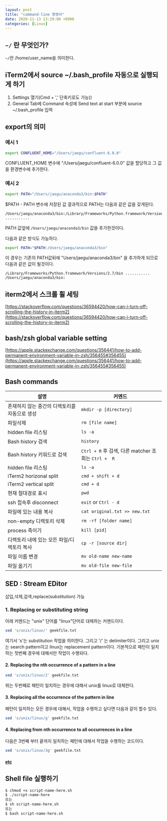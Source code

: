 ```yaml
---
layout: post
title: "command-line 명령어"
date: 2020-11-13 13:29:00 +0900
categories: [Linux]
---
```


## ```~/``` 란 무엇인가?
```~/```란 /home/user_name을 의미한다.

## iTerm2에서 source ~/.bash_profile 자동으로 실행되게 하기
1. Settings 열기(Cmd + ',' 단축키로도 가능))
2. General Tab에 Command 속성에 Send text at start 부분에 source ~/.bash_profile 입력

## export의 의미

### 예시 1

``` sh
export CONFLUENT_HOME="/Users/jaegu/confluent-6.0.0"
```

CONFLUENT_HOME 변수에 "/Users/jaegu/confluent-6.0.0" 값을 할당하고 그 값을 환경변수에 추가한다.

### 예시 2

``` sh
export PATH="/Users/jaegu/anaconda3/bin:$PATH"
```

$PATH - PATH 변수에 저장된 값
결과적으로 PATH는 다음과 같은 값을 갖게된다.

```
/Users/jaegu/anaconda3/bin:/Library/Frameworks/Python.framework/Versions/2.7/bin ...........
```
PATH 값앞에 ```/Users/jaegu/anaconda3/bin``` 값을 추가한것이다.

다음과 같은 방식도 가능하다.
``` sh
export PATH="$PATH:/Users/jaegu/anaconda3/bin"
```

이 경우는 기존의 PATH값뒤에 "Users/jaegu/anaconda3/bin" 을 추가하게 되므로 다음과 같은 값이 될것이다. 

```
/Library/Frameworks/Python.framework/Versions/2.7/bin ........... /Users/jaegu/anaconda3/bin:
```

## iterm2에서 스크롤 휠 세팅

[https://stackoverflow.com/questions/36594420/how-can-i-turn-off-scrolling-the-history-in-iterm2](https://stackoverflow.com/questions/36594420/how-can-i-turn-off-scrolling-the-history-in-iterm2)

## bash/zsh global variable setting

[https://apple.stackexchange.com/questions/356441/how-to-add-permanent-environment-variable-in-zsh/356455#356455](https://apple.stackexchange.com/questions/356441/how-to-add-permanent-environment-variable-in-zsh/356455#356455)

## Bash commands

| 설명 | 커멘드 
| --- | ---
| 존재하지 않는 중간의 디렉토리를 자동으로 생성 | ``` mkdir -p [directory] ```
| 파일삭제 | ``` rm [file name] ```
| hidden file 리스팅 | ``` ls -a ```
| Bash history 검색 | ``` history ```
| Bash history 키워드로 검색 | ``` Ctrl + R ``` 후 검색, 다른 matcher 조회는 ```Ctrl +  R ```
| hidden file 리스팅 | ``` ls -a ```
| iTerm2 horizonal split | ``` cmd + shift + d ```
| iTerm2 vertical split | ``` cmd + d ```
| 현재 절대경로 표시 | ``` pwd ```
| ssh 접속후 disconnect | ``` exit ``` or ``` Ctrl - d ```
| 파일에 있는 내용 복사 | ``` cat original.txt >> new.txt ```
| non-empty 디렉토리 삭제 | ``` rm -rf [folder name] ```
| process 죽이기 | ``` kill [pid] ```
| 디렉토리 내에 있는 모든 파일/디렉토리 복사 | ``` cp -r [source dir] ```
| 파일 이름 변경 | ``` mv old-name new-name ```
| 파일 옮기기 | ``` mv old-file new-file ```

## SED : Stream EDitor 

삽입,삭제,검색,replace(substitution) 가능

### 1. Replacing or substituting string

아래 커멘드는 "unix" 단어를 "linux"단어로 대체하는 커멘드이다.

``` sh
sed 's/unix/linux/' geekfile.txt
```

여기서 's'는 substitution 작업을 의미한다. 그리고 '/' 는 delimiter이다. 그리고 unix는 search pattern이고 linux는 replacement pattern이다. 기본적으로 패턴이 일치하는 첫번째 경우에 대해서만 작업이 수행되다.

#### 2. Replacing the nth occurrence of a pattern in a line

``` sh
sed 's/unix/linux/2' geekfile.txt
```

위는 두번째로 패턴이 일치하는 경우에 대해서 unix를 linux로 대체한다.

#### 3. Replacing all the occurrence of the pattern in line

패턴이 일치하는 모든 경우에 대해서, 작업을 수행하고 싶다면 다음과 같이 할수 있다.

``` sh
sed 's/unix/linux/g' geekfile.txt
```

#### 4. Replacing from nth occurrence to all occurrences in a line

다음은 3번째 부터 끝까지 일치하는 패턴에 대해서 작업을 수행하는 코드이다.

``` sh
sed 's/unix/linux/3g' geekfile.txt
```

#### [etc](https://www.geeksforgeeks.org/sed-command-in-linux-unix-with-examples/)

## Shell file 실행하기

``` sh
$ chmod +x script-name-here.sh
$ ./script-name-here
또는
$ sh script-name-here.sh
또는
$ bash script-name-here.sh
```

